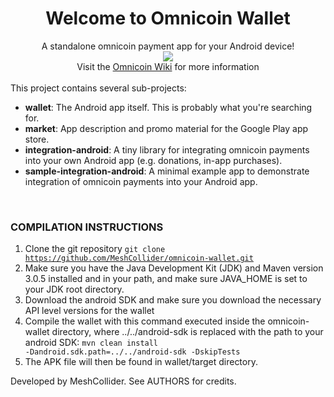 <div align="center"><h1>Welcome to <b>Omnicoin Wallet</b></h1></div>

<div align="center">A standalone omnicoin payment app for your Android device!</div>


<div align="center"><img src="https://encrypted-tbn3.gstatic.com/images?q=tbn:ANd9GcT5cGH94w6MbLPaBojOdBAVmPM9pbqJm3LIn2gNd4tPKd1F8qbgmg" /></div>

<div align="center">Visit the <a href="https://github.com/Omnicoin-Project/Omnicoin/wiki">Omnicoin Wiki</a> for more information</div>


<br />
This project contains several sub-projects:

 * __wallet__:
     The Android app itself. This is probably what you're searching for.
 * __market__:
     App description and promo material for the Google Play app store.
 * __integration-android__:
     A tiny library for integrating omnicoin payments into your own Android app
     (e.g. donations, in-app purchases).
 * __sample-integration-android__:
     A minimal example app to demonstrate integration of omnicoin payments into
     your Android app.

<br />

### COMPILATION INSTRUCTIONS
1. Clone the git repository <code>git clone https://github.com/MeshCollider/omnicoin-wallet.git</code>
2. Make sure you have the Java Development Kit (JDK) and Maven version 3.0.5 installed and in your path, and make sure JAVA_HOME is set to your JDK root directory.
3. Download the android SDK and make sure you download the necessary API level versions for the wallet
4. Compile the wallet with this command executed inside the omnicoin-wallet directory, where ../../android-sdk is replaced with the path to your android SDK: <code>mvn clean install -Dandroid.sdk.path=../../android-sdk -DskipTests</code>
5. The APK file will then be found in wallet/target directory.

Developed by MeshCollider. See AUTHORS for credits.
